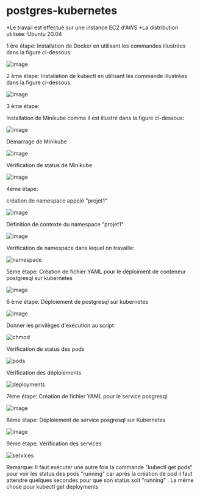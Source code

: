 # postgres-kubernetes

*Le travail est effectué sur une instance EC2 d'AWS 
*La distribution utilisée: Ubuntu 20.04

1 ère étape: Installation de Docker en utilisant les commandes illustrées dans la figure ci-dessous:

![image](https://github.com/Islem99/postgres-kubernetes/assets/84632827/1f0e2032-4891-4b39-a658-d539cfdf380a)



2 ème étape: Installation de kubectl en utilisant les commande illustrées dans la figure ci-dessous:

![image](https://github.com/Islem99/postgres-kubernetes/assets/84632827/f23dc72a-a992-4075-aa33-28f239517674)



3 ème étape: 

Installation de Minikube comme il est illustré dans la figure ci-dessous:

![image](https://github.com/Islem99/postgres-kubernetes/assets/84632827/35374296-96b4-42c7-8a4a-78a11c018a6b)

Démarrage de Minikube

![image](https://github.com/Islem99/postgres-kubernetes/assets/84632827/915e9eef-3642-45b4-8bcf-15fa9796a209)

Vérification de status de Minikube

![image](https://github.com/Islem99/postgres-kubernetes/assets/84632827/cc25990e-f1c6-41d3-8cf2-0e8d7ae990e3)

4ème étape: 

création de namespace appelé "projet1"

![image](https://github.com/Islem99/postgres-kubernetes/assets/84632827/d25afa49-a053-4b9c-9e44-bf845c4b5c27)

Définition de contexte du namespace "projet1"

![image](https://github.com/Islem99/postgres-kubernetes/assets/84632827/acd0fd14-d372-4ed0-b8c1-b42ae19e63d8)

Vérification de namespace dans lequel on travaille:

![namespace](https://github.com/Islem99/postgres-kubernetes/assets/84632827/53194646-7c99-47ee-93b6-03d9a979c06c)


5éme étape:  Création de fichier YAML pour le déploiment de conteneur postgresql sur kubernetes

![image](https://github.com/Islem99/postgres-kubernetes/assets/84632827/77c8ae11-2d86-4e9e-9697-865d422270f9)


6 ème étape: 
Déploiement de postgresql sur kubernetes

![image](https://github.com/Islem99/postgres-kubernetes/assets/84632827/21a805b1-78f1-4258-86ed-e7e5ec3c384d)

Donner les privilèges d'exécution au script

![chmod](https://github.com/Islem99/postgres-kubernetes/assets/84632827/32e1db5f-ebde-417c-b849-72a54729ea4a)


Vérification de status des pods

![pods](https://github.com/Islem99/postgres-kubernetes/assets/84632827/256671da-6846-4e27-91cd-978dfa7ef864)

Vérification des déploiements

![deployments](https://github.com/Islem99/postgres-kubernetes/assets/84632827/7f57328b-be8e-43d8-878c-c9f430a340f2)

7ème étape:
Création de fichier YAML pour le service posgresql

![image](https://github.com/Islem99/postgres-kubernetes/assets/84632827/e5c774d0-efcd-4565-b7c2-4eebb2d75cb2)

8ème étape:
Déploiement de service posgresql sur Kubernetes 

![image](https://github.com/Islem99/postgres-kubernetes/assets/84632827/2427c3a9-3842-49f9-bdb0-0ed3c8c81058)

9éme étape:
Vérification des services

![services](https://github.com/Islem99/postgres-kubernetes/assets/84632827/e3cdb45b-92f2-417b-9038-113f67fa4209)

Remarque:
Il faut exécuter une autre fois la commande "kubectl get pods" pour voir les status des pods "running" car après la création de pod il faut attendre quelques secondes pour que son status soit "running" .
La même chose pour kubectl get deployments

